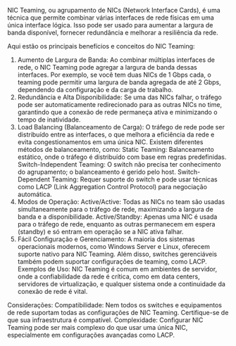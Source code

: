 NIC Teaming, ou agrupamento de NICs (Network Interface Cards), é uma técnica que permite combinar várias interfaces de rede físicas em uma única interface lógica. Isso pode ser usado para aumentar a largura de banda disponível, fornecer redundância e melhorar a resiliência da rede.

Aqui estão os principais benefícios e conceitos do NIC Teaming:<br>

1. Aumento de Largura de Banda:
Ao combinar múltiplas interfaces de rede, o NIC Teaming pode agregar a largura de banda dessas interfaces. Por exemplo, se você tem duas NICs de 1 Gbps cada, o teaming pode permitir uma largura de banda agregada de até 2 Gbps, dependendo da configuração e da carga de trabalho.
2. Redundância e Alta Disponibilidade:
Se uma das NICs falhar, o tráfego pode ser automaticamente redirecionado para as outras NICs no time, garantindo que a conexão de rede permaneça ativa e minimizando o tempo de inatividade.
3. Load Balancing (Balanceamento de Carga):
O tráfego de rede pode ser distribuído entre as interfaces, o que melhora a eficiência da rede e evita congestionamentos em uma única NIC. Existem diferentes métodos de balanceamento, como:
Static Teaming: Balanceamento estático, onde o tráfego é distribuído com base em regras predefinidas.
Switch-Independent Teaming: O switch não precisa ter conhecimento do agrupamento; o balanceamento é gerido pelo host.
Switch-Dependent Teaming: Requer suporte do switch e pode usar técnicas como LACP (Link Aggregation Control Protocol) para negociação automática.
4. Modos de Operação:
Active/Active: Todas as NICs no team são usadas simultaneamente para o tráfego de rede, maximizando a largura de banda e a disponibilidade.
Active/Standby: Apenas uma NIC é usada para o tráfego de rede, enquanto as outras permanecem em espera (standby) e só entram em operação se a NIC ativa falhar.
5. Fácil Configuração e Gerenciamento:
A maioria dos sistemas operacionais modernos, como Windows Server e Linux, oferecem suporte nativo para NIC Teaming. Além disso, switches gerenciáveis também podem suportar configurações de teaming, como LACP.
Exemplos de Uso:
NIC Teaming é comum em ambientes de servidor, onde a confiabilidade da rede é crítica, como em data centers, servidores de virtualização, e qualquer sistema onde a continuidade da conexão de rede é vital.

Considerações:
Compatibilidade: Nem todos os switches e equipamentos de rede suportam todas as configurações de NIC Teaming. Certifique-se de que sua infraestrutura é compatível.
Complexidade: Configurar NIC Teaming pode ser mais complexo do que usar uma única NIC, especialmente em configurações avançadas como LACP.
